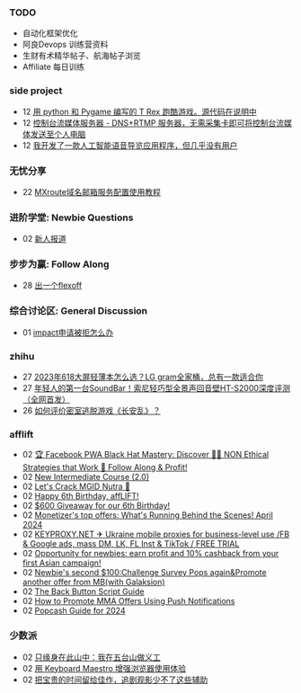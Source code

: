 ### TODO
-  自动化框架优化
-  阿良Devops 训练营资料
-  生财有术精华帖子、航海帖子浏览
-  Affiliate 每日训练

### side project
<!-- sideproject:START -->
-  12 [用 python 和 Pygame 编写的 T Rex 跑酷游戏。源代码在说明中](https://www.youtube.com/watch?v=pZySIXSelCA)
-  12 [控制台流媒体服务器 - DNS+RTMP 服务器，无需采集卡即可将控制台流媒体发送至个人电脑](https://github.com/Aioros/console-streaming-server)
-  12 [我开发了一款人工智能语音导览应用程序，但几乎没有用户](https://www.reddit.com/r/SideProject/comments/18gpp0e/ive_built_an_ai_audio_tour_app_but_have_almost_no/)<!-- sideproject:END -->


### 无忧分享
<!-- ruyo:START -->
-  22 [MXroute域名邮箱服务配置使用教程](https://51.ruyo.net/18648.html)<!-- ruyo:END -->

### 进阶学堂: Newbie Questions
<!-- advertcn1:START -->
-  02 [新人报道](https://www.advertcn.com/thread-114884-1-1.html)<!-- advertcn1:END -->

### 步步为赢: Follow Along
<!-- advertcn2:START -->
-  28 [出一个flexoff](https://www.advertcn.com/thread-114847-1-1.html)<!-- advertcn2:END -->

### 综合讨论区: General Discussion
<!-- advertcn3:START -->
-  01 [impact申请被拒怎么办](https://www.advertcn.com/thread-114882-1-1.html)<!-- advertcn3:END -->


### zhihu
<!-- zhihu:START -->
-  27 [2023年618大屏轻薄本怎么选？LG gram全家桶，总有一款适合你](http://zhuanlan.zhihu.com/p/632641888?utm_campaign=rss&utm_medium=rss&utm_source=rss&utm_content=title)
-  27 [年轻人的第一台SoundBar！索尼轻巧型全景声回音壁HT-S2000深度评测（全网首发）](http://zhuanlan.zhihu.com/p/630990296?utm_campaign=rss&utm_medium=rss&utm_source=rss&utm_content=title)
-  26 [如何评价密室逃脱游戏《长安乱》？](http://www.zhihu.com/question/563950552/answer/3045961312?utm_campaign=rss&utm_medium=rss&utm_source=rss&utm_content=title)<!-- zhihu:END -->

### afflift
<!-- afflift:START -->
-  02 [🏆 Facebook PWA Black Hat Mastery: Discover 🏴‍☠️ NON Ethical Strategies that Work 💸 Follow Along &amp; Profit!](https://afflift.com/f/threads/%F0%9F%8F%86-facebook-pwa-black-hat-mastery-discover-%F0%9F%8F%B4%E2%80%8D%E2%98%A0%EF%B8%8F-non-ethical-strategies-that-work-%F0%9F%92%B8-follow-along-profit.13056/)
-  02 [New Intermediate Course &lpar;2.0&rpar;](https://afflift.com/f/threads/new-intermediate-course-2-0.13069/)
-  02 [Let&#39;s Crack MGID Nutra 🚀](https://afflift.com/f/threads/lets-crack-mgid-nutra-%F0%9F%9A%80.12967/)
-  02 [Happy 6th Birthday, affLIFT!](https://afflift.com/f/threads/happy-6th-birthday-afflift.13053/)
-  02 [$600 Giveaway for our 6th Birthday!](https://afflift.com/f/threads/600-giveaway-for-our-6th-birthday.13055/)
-  02 [Monetizer&#39;s top offers: What&#39;s Running Behind the Scenes! April 2024](https://afflift.com/f/threads/monetizers-top-offers-whats-running-behind-the-scenes-april-2024.13052/)
-  02 [KEYPROXY.NET ✈ Ukraine mobile proxies for business-level use /FB &amp; Google ads, mass DM, LK, FL Inst &amp; TikTok / FREE TRIAL](https://afflift.com/f/threads/keyproxy-net-%E2%9C%88-ukraine-mobile-proxies-for-business-level-use-fb-google-ads-mass-dm-lk-fl-inst-tiktok-free-trial.12900/)
-  02 [Opportunity for newbies: earn profit and 10% cashback from your first Asian campaign!](https://afflift.com/f/threads/opportunity-for-newbies-earn-profit-and-10-cashback-from-your-first-asian-campaign.13036/)
-  02 [Newbie&#39;s second $100:Challenge Survey Pops again&amp;Promote another offer from MB&lpar;with Galaksion&rpar;](https://afflift.com/f/threads/newbies-second-100-challenge-survey-pops-again-promote-another-offer-from-mb-with-galaksion.13010/)
-  02 [The Back Button Script Guide](https://afflift.com/f/threads/the-back-button-script-guide.8283/)
-  02 [How to Promote MMA Offers Using Push Notifications](https://afflift.com/f/threads/how-to-promote-mma-offers-using-push-notifications.13068/)
-  02 [Popcash Guide for 2024](https://afflift.com/f/threads/popcash-guide-for-2024.13054/)<!-- afflift:END -->

### 少数派
<!-- sspai:START -->
-  02 [只缘身在此山中：我在五台山做义工](https://sspai.com/post/88078)
-  02 [用 Keyboard Maestro 增强浏览器使用体验](https://sspai.com/post/83865)
-  02 [把宝贵的时间留给佳作，追剧观影少不了这些辅助](https://sspai.com/post/79491)<!-- sspai:END -->
